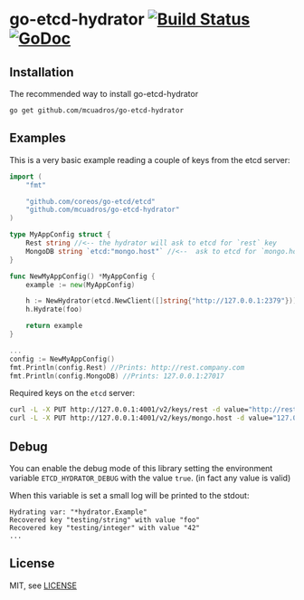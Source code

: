 go-etcd-hydrator [![Build Status](https://travis-ci.org/mcuadros/go-etcd-hydrator.png?branch=master)](https://travis-ci.org/mcuadros/go-etcd-hydrator) [![GoDoc](http://godoc.org/github.com/mcuadros/go-etcd-hydrator?status.png)](http://godoc.org/github.com/mcuadros/go-etcd-hydrator)
==============================


Installation
------------
The recommended way to install go-etcd-hydrator

```
go get github.com/mcuadros/go-etcd-hydrator
```

Examples
--------
This is a very basic example reading a couple of keys from the etcd server:

```go
import (
    "fmt"

    "github.com/coreos/go-etcd/etcd"
    "github.com/mcuadros/go-etcd-hydrator"
)

type MyAppConfig struct {
    Rest string //<-- the hydrator will ask to etcd for `rest` key
    MongoDB string `etcd:"mongo.host"` //<--  ask to etcd for `mongo.host` key
}

func NewMyAppConfig() *MyAppConfig {
    example := new(MyAppConfig)

    h := NewHydrator(etcd.NewClient([]string{"http://127.0.0.1:2379"}))
    h.Hydrate(foo)

    return example
}

...
config := NewMyAppConfig()
fmt.Println(config.Rest) //Prints: http://rest.company.com
fmt.Println(config.MongoDB) //Prints: 127.0.0.1:27017
```

Required keys on the `etcd` server:

```sh
curl -L -X PUT http://127.0.0.1:4001/v2/keys/rest -d value="http://rest.company.com"
curl -L -X PUT http://127.0.0.1:4001/v2/keys/mongo.host -d value="127.0.0.1:27017"
```

Debug
-----
You can enable the debug mode of this library setting the environment variable
`ETCD_HYDRATOR_DEBUG` with the value `true`. (in fact any value is valid)

When this variable is set a small log will be printed to the stdout:
```
Hydrating var: "*hydrator.Example"
Recovered key "testing/string" with value "foo"
Recovered key "testing/integer" with value "42"
...
```

License
-------

MIT, see [LICENSE](LICENSE)
